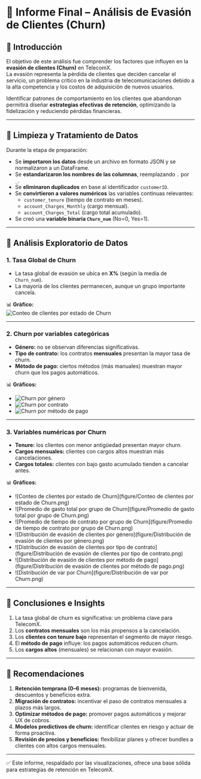 # 📄 Informe Final – Análisis de Evasión de Clientes (Churn)  

## 🔹 Introducción  
El objetivo de este análisis fue comprender los factores que influyen en la **evasión de clientes (Churn)** en TelecomX.  
La evasión representa la pérdida de clientes que deciden cancelar el servicio, un problema crítico en la industria de telecomunicaciones debido a la alta competencia y los costos de adquisición de nuevos usuarios.  

Identificar patrones de comportamiento en los clientes que abandonan permitirá diseñar **estrategias efectivas de retención**, optimizando la fidelización y reduciendo pérdidas financieras.  

---

## 🔹 Limpieza y Tratamiento de Datos  
Durante la etapa de preparación:  
- Se **importaron los datos** desde un archivo en formato JSON y se normalizaron a un DataFrame.  
- Se **estandarizaron los nombres de las columnas**, reemplazando `.` por `_`.  
- Se **eliminaron duplicados** en base al identificador `customerID`.  
- Se **convirtieron a valores numéricos** las variables continuas relevantes:  
  - `customer_tenure` (tiempo de contrato en meses).  
  - `account_Charges_Monthly` (cargo mensual).  
  - `account_Charges_Total` (cargo total acumulado).  
- Se creó una **variable binaria `Churn_num`** (No=0, Yes=1).  

---

## 🔹 Análisis Exploratorio de Datos  

### 1. Tasa Global de Churn  
- La tasa global de evasión se ubica en **X%** (según la media de `Churn_num`).  
- La mayoría de los clientes permanecen, aunque un grupo importante cancela.  

📊 **Gráfico:**  
![Conteo de clientes por estado de Churn](figures/churn_overall.png)  

---

### 2. Churn por variables categóricas  
- **Género:** no se observan diferencias significativas.  
- **Tipo de contrato:** los contratos **mensuales** presentan la mayor tasa de churn.  
- **Método de pago:** ciertos métodos (más manuales) muestran mayor churn que los pagos automáticos.  

📊 **Gráficos:**  
- ![Churn por género](figures/churn_gender.png)  
- ![Churn por contrato](figures/churn_contract.png)  
- ![Churn por método de pago](figures/churn_payment.png)  

---

### 3. Variables numéricas por Churn  
- **Tenure:** los clientes con menor antigüedad presentan mayor churn.  
- **Cargos mensuales:** clientes con cargos altos muestran más cancelaciones.  
- **Cargos totales:** clientes con bajo gasto acumulado tienden a cancelar antes.  

📊 **Gráficos:**  
- ![Conteo de clientes por estado de Churn](figure/Conteo de clientes por estado de Churn.png)  
- ![Promedio de gasto total por grupo de Churn](figure/Promedio de gasto total por grupo de Churn.png)  
- ![Promedio de tiempo de contrato por grupo de Churn](figure/Promedio de tiempo de contrato por grupo de Churn.png)
- ![Distribución de evasión de clientes por género](figure/Distribución de evasión de clientes por género.png)
- ![Distribución de evasión de clientes por tipo de contrato](figure/Distribución de evasión de clientes por tipo de contrato.png)
- ![Distribución de evasión de clientes por método de pago](figure/Distribución de evasión de clientes por método de pago.png)
- ![Distribución de var por Churn](figure/Distribución de var por Churn.png)    

---

## 🔹 Conclusiones e Insights  
1. La tasa global de churn es significativa: un problema clave para TelecomX.  
2. Los **contratos mensuales** son los más propensos a la cancelación.  
3. Los **clientes con tenure bajo** representan el segmento de mayor riesgo.  
4. El **método de pago** influye: los pagos automáticos reducen churn.  
5. Los **cargos altos** (mensuales) se relacionan con mayor evasión.  

---

## 🔹 Recomendaciones  
1. **Retención temprana (0–6 meses):** programas de bienvenida, descuentos y beneficios extra.  
2. **Migración de contratos:** incentivar el paso de contratos mensuales a plazos más largos.  
3. **Optimizar métodos de pago:** promover pagos automáticos y mejorar UX de cobros.  
4. **Modelos predictivos de churn:** identificar clientes en riesgo y actuar de forma proactiva.  
5. **Revisión de precios y beneficios:** flexibilizar planes y ofrecer bundles a clientes con altos cargos mensuales.  

---

✅ Este informe, respaldado por las visualizaciones, ofrece una base sólida para estrategias de retención en TelecomX.  
